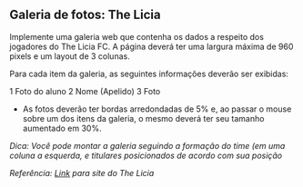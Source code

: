 ## Galeria de fotos: The Licia

Implemente uma galeria web que contenha os dados a respeito dos jogadores do The Licia FC. A página deverá ter uma largura máxima de 960 pixels e um layout de 3 colunas.

Para cada item da galeria, as seguintes informações deverão ser exibidas:

1 Foto do aluno
2 Nome (Apelido)
3 Foto
  * As fotos deverão ter bordas arredondadas de 5% e, ao passar o mouse sobre um dos itens da galeria, o mesmo deverá ter seu tamanho aumentado em 30%.
  
*Dica: Você pode montar a galeria seguindo a formação do time (em uma coluna a esquerda, e titulares posicionados de acordo com sua posição*

*Referência: [Link](http://thelicia.16mb.com/) para site do The Licia* 
